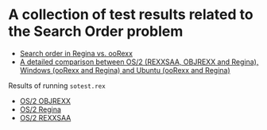 # A collection of test results related to the Search Order problem

* [Search order in Regina vs. ooRexx](Regina-vs-ooRexx.md)
* [A detailed comparison between OS/2 (REXXSAA, OBJREXX and Regina), Windows (ooRexx and Regina) and Ubuntu (ooRexx and Regina)](OS2(REXXSAA,OBJREXX,Regina),Windows(ooRexx,Regina),Ubuntu(ooRexx,Regina).md)

Results of running `sotest.rex`

* [OS/2 OBJREXX](os2.objrexx.results.txt)
* [OS/2 Regina](os2.regina.results.txt)
* [OS/2 REXXSAA](os2.rexxsaa.results.txt)

